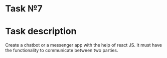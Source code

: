 # Task №7

# Task description

Create a chatbot or a messenger app with the help of react JS. It must have the functionality to communicate between two parties.

